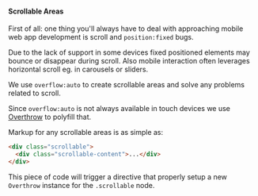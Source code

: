 #### Scrollable Areas

First of all: one thing you'll always have to deal with approaching mobile web app development is scroll and `position:fixed` bugs.

Due to the lack of support in some devices fixed positioned elements may bounce or disappear during scroll. Also mobile interaction often leverages horizontal scroll eg. in carousels or sliders.

We use `overflow:auto` to create scrollable areas and solve any problems related to scroll.

Since `overflow:auto` is not always available in touch devices we use [Overthrow](http://filamentgroup.github.io/Overthrow/) to polyfill that.

Markup for any scrollable areas is as simple as:

``` html
<div class="scrollable">
  <div class="scrollable-content">...</div>
</div>
```

This piece of code will trigger a directive that properly setup a new `Overthrow` instance for the `.scrollable` node.
